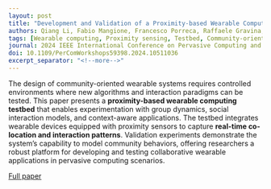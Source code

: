 ```yaml
---
layout: post
title: "Development and Validation of a Proximity-based Wearable Computing Testbed for Community-oriented Wearable Systems"
authors: Qiang Li, Fabio Mangione, Francesco Porreca, Raffaele Gravina, Giancarlo Fortino
tags: [Wearable computing, Proximity sensing, Testbed, Community-oriented systems, PerCom Workshops 2024]
journal: 2024 IEEE International Conference on Pervasive Computing and Communications Workshops and other Affiliated Events (PerCom Workshops), March 2024, pp. 45–50, IEEE
doi: 10.1109/PerComWorkshops59398.2024.10511036
excerpt_separator: "<!--more-->"
---
```


The design of community-oriented wearable systems requires controlled environments where new algorithms and interaction paradigms can be tested. This paper presents a **proximity-based wearable computing testbed** that enables experimentation with group dynamics, social interaction models, and context-aware applications. The testbed integrates wearable devices equipped with proximity sensors to capture **real-time co-location and interaction patterns**. Validation experiments demonstrate the system’s capability to model community behaviors, offering researchers a robust platform for developing and testing collaborative wearable applications in pervasive computing scenarios.<!--more-->

[Full paper](https://doi.org/10.1109/PerComWorkshops59398.2024.10511036)
